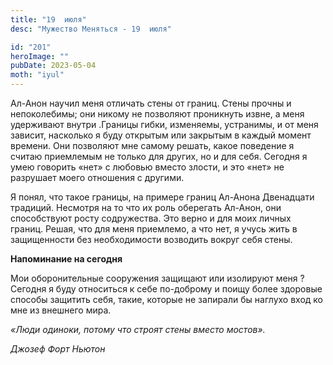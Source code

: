 ```yaml
---
title: "19  июля"
desc: "Мужество Меняться - 19  июля"

id: "201"
heroImage: ""
pubDate: 2023-05-04
moth: "iyul"
---
```


Ал-Анон научил меня отличать стены от границ. Стены прочны и непоколебимы; они
никому не позволяют проникнуть извне, а меня удерживают внутри .Границы гибки,
изменяемы, устранимы, и от меня зависит, насколько я буду открытым или
закрытым в каждый момент времени. Они позволяют мне самому решать, какое
поведение я считаю приемлемым не только для других, но и для себя. Сегодня я
умею говорить «нет» с любовью вместо злости, и это «нет» не разрушает моего
отношения с другими.

Я понял, что такое границы, на примере границ Ал-Анона Двенадцати традиций.
Несмотря на то что их роль оберегать Ал-Анон, они способствуют росту
содружества. Это верно и для моих личных границ. Решая, что для меня
приемлемо, а что нет, я учусь жить в защищенности без необходимости возводить
вокруг себя стены.

**Напоминание на сегодня**

Мои оборонительные сооружения защищают или изолируют меня ? Сегодня я буду
относиться к себе по-доброму и поищу более здоровые способы защитить себя,
такие, которые не запирали бы наглухо вход ко мне из внешнего мира.

_«Люди одиноки, потому что строят стены вместо мостов»._

_Джозеф Форт Ньютон_
